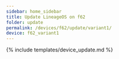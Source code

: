 ```yaml
---
sidebar: home_sidebar
title: Update LineageOS on f62
folder: update
permalink: /devices/f62/update/variant1/
device: f62_variant1
---
```

{% include templates/device_update.md %}

